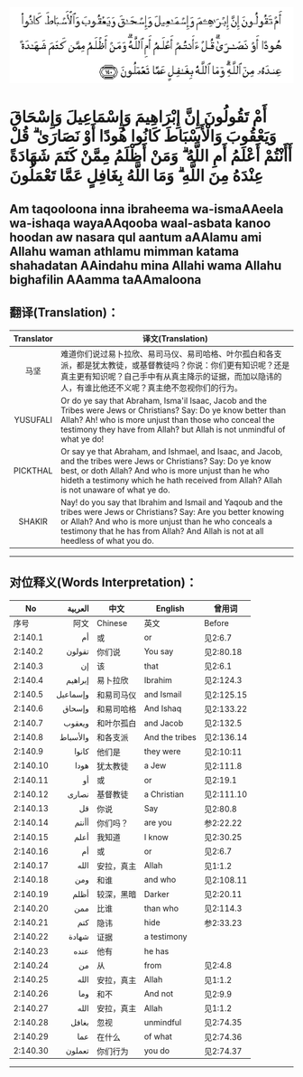 ![002:140](images/002_140.gif)

#   أَمْ تَقُولُونَ إِنَّ إِبْرَاهِيمَ وَإِسْمَاعِيلَ وَإِسْحَاقَ وَيَعْقُوبَ وَالْأَسْبَاطَ كَانُوا هُودًا أَوْ نَصَارَىٰ ۗ قُلْ أَأَنْتُمْ أَعْلَمُ أَمِ اللَّهُ ۗ وَمَنْ أَظْلَمُ مِمَّنْ كَتَمَ شَهَادَةً عِنْدَهُ مِنَ اللَّهِ ۗ وَمَا اللَّهُ بِغَافِلٍ عَمَّا تَعْمَلُونَ 

## Am taqooloona inna ibraheema wa-ismaAAeela wa-ishaqa wayaAAqooba waal-asbata kanoo hoodan aw nasara qul aantum aAAlamu ami Allahu waman athlamu mimman katama shahadatan AAindahu mina Allahi wama Allahu bighafilin AAamma taAAmaloona

## 翻译(Translation)：

| Translator | 译文(Translation)                                            |
|:----------:| ------------------------------------------------------------ |
| 马坚       | 难道你们说过易卜拉欣、易司马仪、易司哈格、叶尔孤白和各支派，都是犹太教徒，或基督教徒吗？你说：你们更有知识呢？还是真主更有知识呢？自己手中有从真主降示的证据，而加以隐讳的人，有谁比他还不义呢？真主绝不忽视你们的行为。 |
| YUSUFALI   | Or do ye say that Abraham, Isma'il Isaac, Jacob and the Tribes were Jews or Christians? Say: Do ye know better than Allah? Ah! who is more unjust than those who conceal the testimony they have from Allah? but Allah is not unmindful of what ye do! |
| PICKTHAL   | Or say ye that Abraham, and Ishmael, and Isaac, and Jacob, and the tribes were Jews or Christians? Say: Do ye know best, or doth Allah? And who is more unjust than he who hideth a testimony which he hath received from Allah? Allah is not unaware of what ye do. |
| SHAKIR     | Nay! do you say that Ibrahim and Ismail and Yaqoub and the tribes were Jews or Christians? Say: Are you better knowing or Allah? And who is more unjust than he who conceals a testimony that he has from Allah? And Allah is not at all heedless of what you do. |

---

## 对位释义(Words Interpretation)：

| No       | العربية  | 中文       | English        | 曾用词     |
| -------- | --------:| ---------- | -------------- | ---------- |
| 序号     | 阿文     | Chinese    | 英文           | Before     |
| 2:140.1  | أم       | 或         | or             | 见2:6.7    |
| 2:140.2  | تقولون   | 你们说     | You say        | 见2:80.18  |
| 2:140.3  | إن       | 该         | that           | 见2:6.1    |
| 2:140.4  | إبراهيم  | 易卜拉欣   | Ibrahim        | 见2:124.3  |
| 2:140.5  | وإسماعيل | 和易司马仪 | and Ismail     | 见2:125.15 |
| 2:140.6  | وإسحاق   | 和易司哈格 | And Ishaq      | 见2:133.22 |
| 2:140.7  | ويعقوب   | 和叶尔孤白 | and Jacob      | 见2:132.5  |
| 2:140.8  | والأسباط | 和各支派   | And the tribes | 见2:136.14 |
| 2:140.9  | كانوا    | 他们是     | they were      | 见2:10:11  |
| 2:140.10 | هودا     | 犹太教徒   | a Jew          | 见2:111.8  |
| 2:140.11 | أو       | 或         | or             | 见2:19.1   |
| 2:140.12 | نصارى    | 基督教徒   | a Christian    | 见2:111.10 |
| 2:140.13 | قل       | 你说       | Say            | 见2:80.8   |
| 2:140.14 | أأنتم    | 你们吗？   | are you        | 参2:22.22  |
| 2:140.15 | أعلم     | 我知道     | I know         | 见2:30.25  |
| 2:140.16 | أم       | 或         | or             | 见2:6.7    |
| 2:140.17 | الله     | 安拉，真主 | Allah          | 见1:1.2    |
| 2:140.18 | ومن      | 和谁       | and who        | 见2:108.11 |
| 2:140.19 | أظلم     | 较深，黑暗 | Darker         | 见2:20.11  |
| 2:140.20 | ممن      | 比谁       | than who       | 见2:114.3  |
| 2:140.21 | كتم      | 隐讳       | hide           | 参2:33.23  |
| 2:140.22 | شهادة    | 证据       | a testimony    |            |
| 2:140.23 | عنده     | 他有       | he has         |            |
| 2:140.24 | من       | 从         | from           | 见2:4.8    |
| 2:140.25 | الله     | 安拉，真主 | Allah          | 见1:1.2    |
| 2:140.26 | وما      | 和不       | And not        | 见2:9.9    |
| 2:140.27 | الله     | 安拉，真主 | Allah          | 见1:1.2    |
| 2:140.28 | بغافل    | 忽视       | unmindful      | 见2:74.35  |
| 2:140.29 | عما      | 在什么     | of what        | 见2:74.36  |
| 2:140.30 | تعملون   | 你们行为   | you do         | 见2:74.37  |

---
